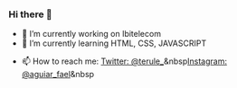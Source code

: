 ### Hi there 👋



- 🔭 I’m currently working on Ibitelecom
- 🌱 I’m currently learning HTML, CSS, JAVASCRIPT
<!-- - 👯 I’m looking to collaborate on ... -->
<!-- - 🤔 I’m looking for help with ...
- 💬 Ask me about ... -->
- 📫 How to reach me: <a href="http://www.twitter.com/terule_">Twitter: @terule_</a>&nbsp<a href="https://www.instagram.com/aguiar_fael">Instagram: @aguiar_fael</a>&nbsp<a href="mailto:terule@gmail.com"></a>
<!-- - 😄 Pronouns: ...
- ⚡ Fun fact: ... -->

